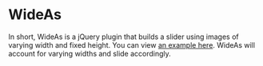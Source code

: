 # WideAs

In short, WideAs is a jQuery plugin that builds a slider using images of varying width and fixed height. You can view [an example here](http://www.2vue.com.au/sports-photography). WideAs will account for varying widths and slide accordingly.
